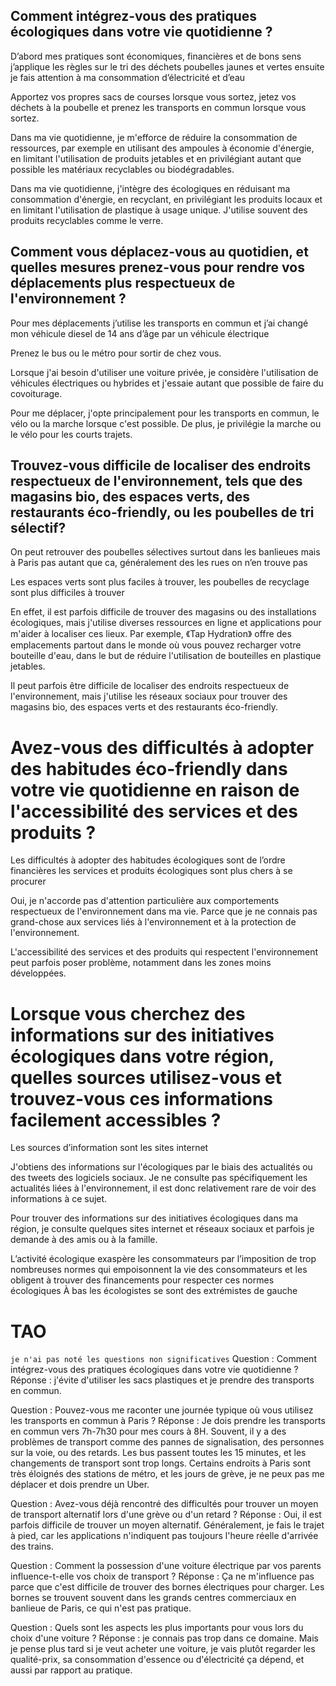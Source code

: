 ## Comment intégrez-vous des pratiques écologiques dans votre vie quotidienne ?
D’abord mes pratiques sont économiques, financières et de bons sens j’applique les règles sur le tri des déchets poubelles jaunes et vertes ensuite je fais attention à ma consommation d’électricité et d’eau 

Apportez vos propres sacs de courses lorsque vous sortez, jetez vos déchets à la poubelle et prenez les transports en commun lorsque vous sortez.

Dans ma vie quotidienne, je m'efforce de réduire la consommation de ressources, par exemple en utilisant des ampoules à économie d'énergie, en limitant l'utilisation de produits jetables et en privilégiant autant que possible les matériaux recyclables ou biodégradables.

Dans ma vie quotidienne, j'intègre des  écologiques en réduisant ma consommation d'énergie, en recyclant, en privilégiant les produits locaux et en limitant l'utilisation de plastique à usage unique. J'utilise souvent des produits recyclables comme le verre.

## Comment vous déplacez-vous au quotidien, et quelles mesures prenez-vous pour rendre vos déplacements plus respectueux de l'environnement ?
Pour mes déplacements j’utilise les transports en commun et j’ai changé mon véhicule diesel de 14 ans d’âge par un véhicule électrique 

Prenez le bus ou le métro pour sortir de chez vous.

Lorsque j'ai besoin d'utiliser une voiture privée, je considère l'utilisation de véhicules électriques ou hybrides et j'essaie autant que possible de faire du covoiturage.

Pour me déplacer, j'opte principalement pour les transports en commun, le vélo ou la marche lorsque c'est possible. De plus, je privilégie la marche ou le vélo pour les courts trajets.

## Trouvez-vous difficile de localiser des endroits respectueux de l'environnement, tels que des magasins bio, des espaces verts, des restaurants éco-friendly, ou les poubelles de tri sélectif?
On peut retrouver des poubelles sélectives surtout dans les banlieues mais à Paris pas autant que ca, généralement des les rues on n’en trouve pas

Les espaces verts sont plus faciles à trouver, les poubelles de recyclage sont plus difficiles à trouver

En effet, il est parfois difficile de trouver des magasins ou des installations écologiques, mais j'utilise diverses ressources en ligne et applications pour m'aider à localiser ces lieux. Par exemple, 《Tap Hydration》 offre des emplacements partout dans le monde où vous pouvez recharger votre bouteille d'eau, dans le but de réduire l'utilisation de bouteilles en plastique jetables.

Il peut parfois être difficile de localiser des endroits respectueux de l'environnement, mais j'utilise les réseaux sociaux pour trouver des magasins bio, des espaces verts et des restaurants éco-friendly.

# Avez-vous des difficultés à adopter des habitudes éco-friendly dans votre vie quotidienne en raison de l'accessibilité des services et des produits ?
Les difficultés à adopter des habitudes écologiques sont de l’ordre financières les services et produits écologiques sont plus chers à se procurer 

Oui, je n'accorde pas d'attention particulière aux comportements respectueux de l'environnement dans ma vie. Parce que je ne connais pas grand-chose aux services liés à l'environnement et à la protection de l'environnement.

L'accessibilité des services et des produits qui respectent l'environnement peut parfois poser problème, notamment dans les zones moins développées.

# Lorsque vous cherchez des informations sur des initiatives écologiques dans votre région, quelles sources utilisez-vous et trouvez-vous ces informations facilement accessibles ?
Les sources d’information sont les sites internet 

J'obtiens des informations sur l'écologiques par le biais des actualités ou des tweets des logiciels sociaux. Je ne consulte pas spécifiquement les actualités liées à l'environnement, il est donc relativement rare de voir des informations à ce sujet.

Pour trouver des informations sur des initiatives écologiques dans ma région, je consulte quelques sites internet et réseaux sociaux et parfois je demande à des amis ou à la famille.


L’activité écologique exaspère les consommateurs par l’imposition de trop nombreuses normes qui empoisonnent la vie des consommateurs et les obligent à trouver des financements pour respecter ces normes écologiques 
À bas les écologistes se sont des extrémistes de gauche 

# TAO
`je n'ai pas noté les questions non significatives`
Question : Comment intégrez-vous des pratiques écologiques dans votre vie quotidienne ?
Réponse : j'évite d'utiliser les sacs plastiques et je prendre des transports en commun.

Question : Pouvez-vous me raconter une journée typique où vous utilisez les transports en commun à Paris ?
Réponse : Je dois prendre les transports en commun vers 7h-7h30 pour mes cours à 8H. Souvent, il y a des problèmes de transport comme des pannes de signalisation, des personnes sur la voie, ou des retards. Les bus passent toutes les 15 minutes, et les changements de transport sont trop longs. Certains endroits à Paris sont très éloignés des stations de métro, et les jours de grève, je ne peux pas me déplacer et dois prendre un Uber.

Question : Avez-vous déjà rencontré des difficultés pour trouver un moyen de transport alternatif lors d'une grève ou d'un retard ?
Réponse : Oui, il est parfois difficile de trouver un moyen alternatif. Généralement, je fais le trajet à pied, car les applications n'indiquent pas toujours l'heure réelle d'arrivée des trains.

Question : Comment la possession d'une voiture électrique par vos parents influence-t-elle vos choix de transport ?
Réponse : Ça ne m'influence pas parce que c'est difficile de trouver des bornes électriques pour charger. Les bornes se trouvent souvent dans les grands centres commerciaux en banlieue de Paris, ce qui n'est pas pratique.

Question : Quels sont les aspects les plus importants pour vous lors du choix d'une voiture ?
Réponse : je connais pas trop dans ce domaine. Mais je pense plus tard si je veut acheter une voiture, je vais plutôt regarder les qualité-prix, sa consommation d'essence ou d'électricité ça dépend, et aussi par rapport au pratique.





